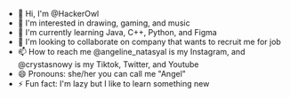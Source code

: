 - 👋 Hi, I'm @HackerOwl
- 👀 I'm interested in drawing, gaming, and music
- 🌱 I'm currently learning Java, C++, Python, and Figma
- 💞️ I'm looking to collaborate on company that wants to recruit me for job
- 📫 How to reach me @angeline_natasyal is my Instagram, and @crystasnowy is my Tiktok, Twitter, and Youtube
- 😄 Pronouns: she/her you can call me "Angel"
- ⚡ Fun fact: I'm lazy but I like to learn something new

<!---
HackerOwl/HackerOwl is a ✨ special ✨ repository because its `README.md` (this file) appears on your GitHub profile.
You can click the Preview link to take a look at your changes.
--->

 
